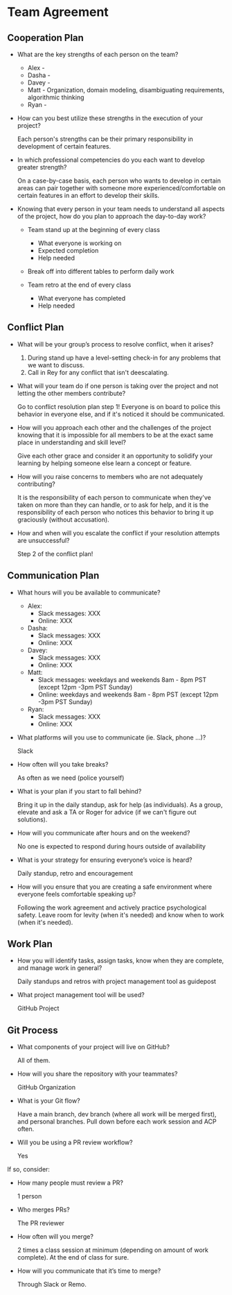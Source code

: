 # Team Agreement

## Cooperation Plan

- What are the key strengths of each person on the team?

  - Alex - 
  - Dasha - 
  - Davey -
  - Matt - Organization, domain modeling, disambiguating requirements, algorithmic thinking
  - Ryan - 

- How can you best utilize these strengths in the execution of your project?

  Each person's strengths can be their primary responsibility in development of certain features.

- In which professional competencies do you each want to develop greater strength?

  On a case-by-case basis, each person who wants to develop in certain areas can pair together with someone more experienced/comfortable on certain features in an effort to develop their skills.

- Knowing that every person in your team needs to understand all aspects of the project, how do you plan to approach the day-to-day work?

  - Team stand up at the beginning of every class
    - What everyone is working on
    - Expected completion
    - Help needed
  
  - Break off into different tables to perform daily work

  - Team retro at the end of every class
    - What everyone has completed
    - Help needed

## Conflict Plan

- What will be your group’s process to resolve conflict, when it arises?

  1. During stand up have a level-setting check-in for any problems that we want to discuss.
  2. Call in Rey for any conflict that isn't deescalating.

- What will your team do if one person is taking over the project and not letting the other members contribute?

  Go to conflict resolution plan step 1! Everyone is on board to police this behavior in everyone else, and if it's noticed it should be communicated.
  
- How will you approach each other and the challenges of the project knowing that it is impossible for all members to be at the exact same place in understanding and skill level?

  Give each other grace and consider it an opportunity to solidify your learning by helping someone else learn a concept or feature.

- How will you raise concerns to members who are not adequately contributing?

  It is the responsibility of each person to communicate when they've taken on more than they can handle, or to ask for help, and it is the responsibility of each person who notices this behavior to bring it up graciously (without accusation).

- How and when will you escalate the conflict if your resolution attempts are unsuccessful?

  Step 2 of the conflict plan!

## Communication Plan

- What hours will you be available to communicate?

  - Alex:
    - Slack messages: XXX
    - Online: XXX
  - Dasha:
    - Slack messages: XXX
    - Online: XXX
  - Davey:
    - Slack messages: XXX
    - Online: XXX
  - Matt:
    - Slack messages: weekdays and weekends 8am - 8pm PST (except 12pm -3pm PST Sunday)
    - Online: weekdays and weekends 8am - 8pm PST (except 12pm -3pm PST Sunday)
  - Ryan:
    - Slack messages: XXX
    - Online: XXX

- What platforms will you use to communicate (ie. Slack, phone …)?
  
  Slack

- How often will you take breaks?

  As often as we need (police yourself)

- What is your plan if you start to fall behind?

  Bring it up in the daily standup, ask for help (as individuals). As a group, elevate and ask a TA or Roger for advice (if we can't figure out solutions).

- How will you communicate after hours and on the weekend?

  No one is expected to respond during hours outside of availability

- What is your strategy for ensuring everyone’s voice is heard?

  Daily standup, retro and encouragement

- How will you ensure that you are creating a safe environment where everyone feels comfortable speaking up?

  Following the work agreement and actively practice psychological safety. Leave room for levity (when it's needed) and know when to work (when it's needed).

## Work Plan

- How you will identify tasks, assign tasks, know when they are complete, and manage work in general?

  Daily standups and retros with project management tool as guidepost

- What project management tool will be used?

  GitHub Project

## Git Process

- What components of your project will live on GitHub?

  All of them.

- How will you share the repository with your teammates?

  GitHub Organization

- What is your Git flow?

  Have a main branch, dev branch (where all work will be merged first), and personal branches. Pull down before each work session and ACP often.

- Will you be using a PR review workflow?

  Yes

If so, consider:

- How many people must review a PR?

  1 person

- Who merges PRs?

  The PR reviewer

- How often will you merge?

  2 times a class session at minimum (depending on amount of work complete). At the end of class for sure.

- How will you communicate that it’s time to merge?

  Through Slack or Remo.
